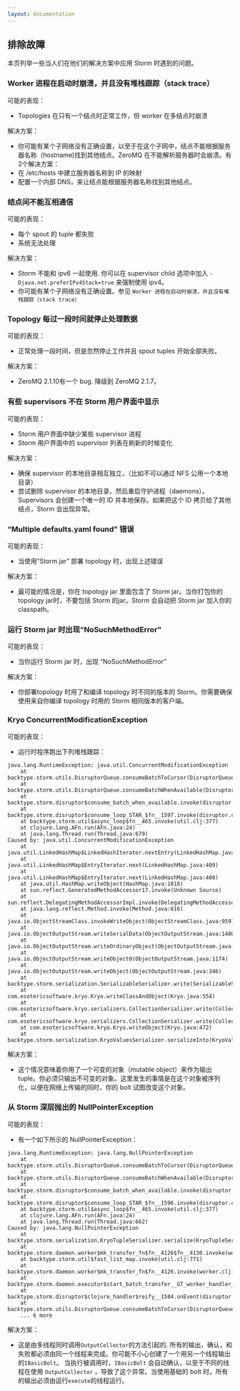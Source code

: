 ```yaml
---
layout: documentation
---
```

## 排除故障

本页列举一些当人们在他们的解决方案中应用 Storm 时遇到的问题。

### Worker 进程在启动时崩溃，并且没有堆栈跟踪（stack trace）

可能的表现：
 
 * Topologies 在只有一个结点时正常工作，但 worker 在多结点时崩溃

解决方案：

 * 你可能有某个子网络没有正确设置，以至于在这个子网中，结点不能根据服务器名称（hostname)找到其他结点。ZeroMQ 在不能解析服务器时会崩溃。有2个解决方案：
  * 在 /etc/hosts 中建立服务器名称到 IP 的映射
  * 配置一个内部 DNS，来让结点能根据服务器名称找到其他结点。
  
### 结点间不能互相通信

可能的表现：

 * 每个 spout 的 tuple 都失败
 * 系统无法处理

解决方案：

 * Storm 不能和 ipv6 一起使用. 你可以在 supervisor child 选项中加入 `-Djava.net.preferIPv4Stack=true` 来强制使用 ipv4。
 * 你可能有某个子网络没有正确设置。参见 `Worker 进程在启动时崩溃，并且没有堆栈跟踪（stack trace）`

### Topology 每过一段时间就停止处理数据

可能的表现：

 * 正常处理一段时间，但是忽然停止工作并且 spout tuples 开始全部失败。
 
解决方案：

 * ZeroMQ 2.1.10有一个 bug. 降级到 ZeroMQ 2.1.7。
 
### 有些 supervisors 不在 Storm 用户界面中显示

可能的表现：
 
 * Storm 用户界面中缺少某些 supervisor 进程
 * Storm 用户界面中的 supervisor 列表在刷新的时候变化

解决方案：

 * 确保 supervisor 的本地目录相互独立，（比如不可以通过 NFS 公用一个本地目录）
 * 尝试删除 supervisor 的本地目录，然后重启守护进程（daemons）。Supervisors 会创建一个唯一的 ID 并本地保存。如果把这个 ID 拷贝给了其他结点，Storm 会出现异常。

### “Multiple defaults.yaml found” 错误

可能的表现：

 * 当使用“Storm jar” 部署 topology 时，出现上述错误

解决方案：

 * 最可能的情况是，你在 topology jar 里面包含了 Storm jar。当你打包你的 topology jar时，不要包括 Storm 的jar。Storm 会自动把 Storm jar 加入你的 classpath。

### 运行 Storm jar 时出现“NoSuchMethodError”

可能的表现：

 * 当你运行 Storm jar 时，出现 “NoSuchMethodError”

解决方案：

 * 你部署topology 时用了和编译 topology 时不同的版本的 Storm。你需要确保使用来自你编译 topology 时用的 Storm 相同版本的客户端。


### Kryo ConcurrentModificationException

可能的表现：

 * 运行时程序跑出下列堆栈跟踪：

```
java.lang.RuntimeException: java.util.ConcurrentModificationException
	at backtype.storm.utils.DisruptorQueue.consumeBatchToCursor(DisruptorQueue.java:84)
	at backtype.storm.utils.DisruptorQueue.consumeBatchWhenAvailable(DisruptorQueue.java:55)
	at backtype.storm.disruptor$consume_batch_when_available.invoke(disruptor.clj:56)
	at backtype.storm.disruptor$consume_loop_STAR_$fn__1597.invoke(disruptor.clj:67)
	at backtype.storm.util$async_loop$fn__465.invoke(util.clj:377)
	at clojure.lang.AFn.run(AFn.java:24)
	at java.lang.Thread.run(Thread.java:679)
Caused by: java.util.ConcurrentModificationException
	at java.util.LinkedHashMap$LinkedHashIterator.nextEntry(LinkedHashMap.java:390)
	at java.util.LinkedHashMap$EntryIterator.next(LinkedHashMap.java:409)
	at java.util.LinkedHashMap$EntryIterator.next(LinkedHashMap.java:408)
	at java.util.HashMap.writeObject(HashMap.java:1016)
	at sun.reflect.GeneratedMethodAccessor17.invoke(Unknown Source)
	at sun.reflect.DelegatingMethodAccessorImpl.invoke(DelegatingMethodAccessorImpl.java:43)
	at java.lang.reflect.Method.invoke(Method.java:616)
	at java.io.ObjectStreamClass.invokeWriteObject(ObjectStreamClass.java:959)
	at java.io.ObjectOutputStream.writeSerialData(ObjectOutputStream.java:1480)
	at java.io.ObjectOutputStream.writeOrdinaryObject(ObjectOutputStream.java:1416)
	at java.io.ObjectOutputStream.writeObject0(ObjectOutputStream.java:1174)
	at java.io.ObjectOutputStream.writeObject(ObjectOutputStream.java:346)
	at backtype.storm.serialization.SerializableSerializer.write(SerializableSerializer.java:21)
	at com.esotericsoftware.kryo.Kryo.writeClassAndObject(Kryo.java:554)
	at com.esotericsoftware.kryo.serializers.CollectionSerializer.write(CollectionSerializer.java:77)
	at com.esotericsoftware.kryo.serializers.CollectionSerializer.write(CollectionSerializer.java:18)
	at com.esotericsoftware.kryo.Kryo.writeObject(Kryo.java:472)
	at backtype.storm.serialization.KryoValuesSerializer.serializeInto(KryoValuesSerializer.java:27)
```

解决方案： 

 * 这个情况意味着你用了一个可变的对象（mutable object）来作为输出 tuple。你必须只输出不可变的对象。这里发生的事情是在这个对象被序列化，以便在网络上传输的同时，你的 bolt 试图改变这个对象。


### 从 Storm 深层抛出的 NullPointerException

可能的表现：

 * 有一个如下所示的 NullPointerException：

```
java.lang.RuntimeException: java.lang.NullPointerException
    at backtype.storm.utils.DisruptorQueue.consumeBatchToCursor(DisruptorQueue.java:84)
    at backtype.storm.utils.DisruptorQueue.consumeBatchWhenAvailable(DisruptorQueue.java:55)
    at backtype.storm.disruptor$consume_batch_when_available.invoke(disruptor.clj:56)
    at backtype.storm.disruptor$consume_loop_STAR_$fn__1596.invoke(disruptor.clj:67)
    at backtype.storm.util$async_loop$fn__465.invoke(util.clj:377)
    at clojure.lang.AFn.run(AFn.java:24)
    at java.lang.Thread.run(Thread.java:662)
Caused by: java.lang.NullPointerException
    at backtype.storm.serialization.KryoTupleSerializer.serialize(KryoTupleSerializer.java:24)
    at backtype.storm.daemon.worker$mk_transfer_fn$fn__4126$fn__4130.invoke(worker.clj:99)
    at backtype.storm.util$fast_list_map.invoke(util.clj:771)
    at backtype.storm.daemon.worker$mk_transfer_fn$fn__4126.invoke(worker.clj:99)
    at backtype.storm.daemon.executor$start_batch_transfer__GT_worker_handler_BANG_$fn__3904.invoke(executor.clj:205)
    at backtype.storm.disruptor$clojure_handler$reify__1584.onEvent(disruptor.clj:43)
    at backtype.storm.utils.DisruptorQueue.consumeBatchToCursor(DisruptorQueue.java:81)
    ... 6 more
```

解决方案：

 * 这是由多线程同时调用`OutputCollector`的方法引起的. 所有的输出，确认，和失败都必须由同一个线程来完成。你可能不小心创建了一个用另一个线程输出的`IBasicBolt`。 当执行被调用时，`IBasicBolt` 会自动确认，以至于不同的线程在使用 `OutputCollector` ，导致了这个异常。当使用基础的 bolt 时，所有的输出必须由运行`execute`的线程运行。